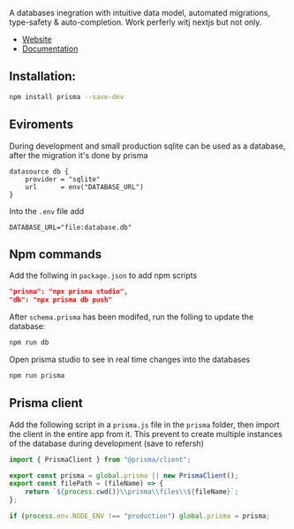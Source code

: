 A databases inegration  with intuitive data model, automated migrations, type-safety & auto-completion. Work perferly witj nextjs but not only.

- [Website](https://www.prisma.io/)
- [Documentation](https://www.prisma.io/docs/reference/api-reference/prisma-client-reference)

## Installation:
```bash
npm install prisma --save-dev
```


## Eviroments
During development and small production sqlite can be used as a database, after the migration it's done by prisma
```prisma
datasource db {
    provider = "sqlite"
    url      = env("DATABASE_URL")
}
```
Into the `.env` file add
```env
DATABASE_URL="file:database.db"
```


## Npm commands
Add the follwing in `package.json` to add npm scripts
```json
"prisma": "npx prisma studio",
"db": "npx prisma db push"
```

After `schema.prisma` has been modifed, run the folling to update the database:
```bash
npm run db
```

Open prisma studio to see in real time changes into the databases
```bash
npm run prisma
```


## Prisma client 
Add the following script in a `prisma.js` file in the `prisma` folder, then import the client in the entire app from it. This prevent to create multiple instances of the database during development (save to refersh)
```js
import { PrismaClient } from "@prisma/client";

export const prisma = global.prisma || new PrismaClient();
export const filePath = (fileName) => {
    return `${process.cwd()}\\prisma\\files\\${fileName}`;
};

if (process.env.NODE_ENV !== "production") global.prisma = prisma;
```